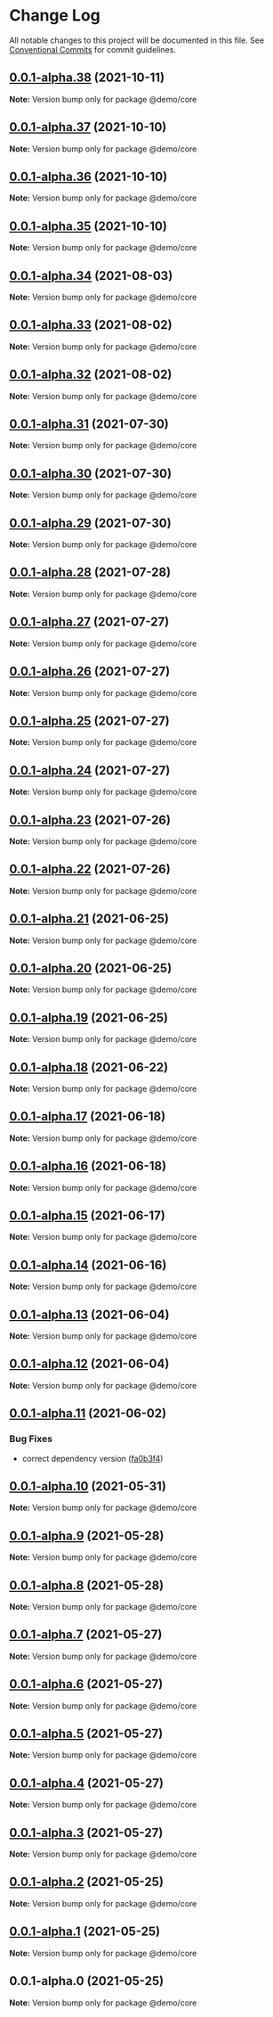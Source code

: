 # Change Log

All notable changes to this project will be documented in this file.
See [Conventional Commits](https://conventionalcommits.org) for commit guidelines.

## [0.0.1-alpha.38](https://github.com/uxland/lit/compare/@demo/core@0.0.1-alpha.37...@demo/core@0.0.1-alpha.38) (2021-10-11)

**Note:** Version bump only for package @demo/core





## [0.0.1-alpha.37](https://github.com/uxland/lit/compare/@demo/core@0.0.1-alpha.36...@demo/core@0.0.1-alpha.37) (2021-10-10)

**Note:** Version bump only for package @demo/core





## [0.0.1-alpha.36](https://github.com/uxland/lit/compare/@demo/core@0.0.1-alpha.35...@demo/core@0.0.1-alpha.36) (2021-10-10)

**Note:** Version bump only for package @demo/core





## [0.0.1-alpha.35](https://github.com/uxland/lit/compare/@demo/core@0.0.1-alpha.34...@demo/core@0.0.1-alpha.35) (2021-10-10)

**Note:** Version bump only for package @demo/core





## [0.0.1-alpha.34](https://github.com/uxland/lit/compare/@demo/core@0.0.1-alpha.33...@demo/core@0.0.1-alpha.34) (2021-08-03)

**Note:** Version bump only for package @demo/core





## [0.0.1-alpha.33](https://github.com/uxland/lit/compare/@demo/core@0.0.1-alpha.32...@demo/core@0.0.1-alpha.33) (2021-08-02)

**Note:** Version bump only for package @demo/core





## [0.0.1-alpha.32](https://github.com/uxland/lit/compare/@demo/core@0.0.1-alpha.31...@demo/core@0.0.1-alpha.32) (2021-08-02)

**Note:** Version bump only for package @demo/core





## [0.0.1-alpha.31](https://github.com/uxland/lit/compare/@demo/core@0.0.1-alpha.30...@demo/core@0.0.1-alpha.31) (2021-07-30)

**Note:** Version bump only for package @demo/core





## [0.0.1-alpha.30](https://github.com/uxland/lit/compare/@demo/core@0.0.1-alpha.29...@demo/core@0.0.1-alpha.30) (2021-07-30)

**Note:** Version bump only for package @demo/core





## [0.0.1-alpha.29](https://github.com/uxland/lit/compare/@demo/core@0.0.1-alpha.28...@demo/core@0.0.1-alpha.29) (2021-07-30)

**Note:** Version bump only for package @demo/core





## [0.0.1-alpha.28](https://github.com/uxland/lit/compare/@demo/core@0.0.1-alpha.27...@demo/core@0.0.1-alpha.28) (2021-07-28)

**Note:** Version bump only for package @demo/core





## [0.0.1-alpha.27](https://github.com/uxland/lit/compare/@demo/core@0.0.1-alpha.26...@demo/core@0.0.1-alpha.27) (2021-07-27)

**Note:** Version bump only for package @demo/core





## [0.0.1-alpha.26](https://github.com/uxland/lit/compare/@demo/core@0.0.1-alpha.25...@demo/core@0.0.1-alpha.26) (2021-07-27)

**Note:** Version bump only for package @demo/core





## [0.0.1-alpha.25](https://github.com/uxland/lit/compare/@demo/core@0.0.1-alpha.24...@demo/core@0.0.1-alpha.25) (2021-07-27)

**Note:** Version bump only for package @demo/core





## [0.0.1-alpha.24](https://github.com/uxland/lit/compare/@demo/core@0.0.1-alpha.23...@demo/core@0.0.1-alpha.24) (2021-07-27)

**Note:** Version bump only for package @demo/core





## [0.0.1-alpha.23](https://github.com/uxland/lit/compare/@demo/core@0.0.1-alpha.22...@demo/core@0.0.1-alpha.23) (2021-07-26)

**Note:** Version bump only for package @demo/core





## [0.0.1-alpha.22](https://github.com/uxland/lit/compare/@demo/core@0.0.1-alpha.21...@demo/core@0.0.1-alpha.22) (2021-07-26)

**Note:** Version bump only for package @demo/core





## [0.0.1-alpha.21](https://github.com/uxland/lit/compare/@demo/core@0.0.1-alpha.20...@demo/core@0.0.1-alpha.21) (2021-06-25)

**Note:** Version bump only for package @demo/core





## [0.0.1-alpha.20](https://github.com/uxland/lit/compare/@demo/core@0.0.1-alpha.19...@demo/core@0.0.1-alpha.20) (2021-06-25)

**Note:** Version bump only for package @demo/core





## [0.0.1-alpha.19](https://github.com/uxland/lit/compare/@demo/core@0.0.1-alpha.18...@demo/core@0.0.1-alpha.19) (2021-06-25)

**Note:** Version bump only for package @demo/core





## [0.0.1-alpha.18](https://github.com/uxland/lit/compare/@demo/core@0.0.1-alpha.17...@demo/core@0.0.1-alpha.18) (2021-06-22)

**Note:** Version bump only for package @demo/core





## [0.0.1-alpha.17](https://github.com/uxland/lit/compare/@demo/core@0.0.1-alpha.16...@demo/core@0.0.1-alpha.17) (2021-06-18)

**Note:** Version bump only for package @demo/core





## [0.0.1-alpha.16](https://github.com/uxland/lit/compare/@demo/core@0.0.1-alpha.15...@demo/core@0.0.1-alpha.16) (2021-06-18)

**Note:** Version bump only for package @demo/core





## [0.0.1-alpha.15](https://github.com/uxland/lit/compare/@demo/core@0.0.1-alpha.14...@demo/core@0.0.1-alpha.15) (2021-06-17)

**Note:** Version bump only for package @demo/core





## [0.0.1-alpha.14](https://github.com/uxland/lit/compare/@demo/core@0.0.1-alpha.13...@demo/core@0.0.1-alpha.14) (2021-06-16)

**Note:** Version bump only for package @demo/core





## [0.0.1-alpha.13](https://github.com/uxland/lit/compare/@demo/core@0.0.1-alpha.12...@demo/core@0.0.1-alpha.13) (2021-06-04)

**Note:** Version bump only for package @demo/core





## [0.0.1-alpha.12](https://github.com/uxland/lit/compare/@demo/core@0.0.1-alpha.11...@demo/core@0.0.1-alpha.12) (2021-06-04)

**Note:** Version bump only for package @demo/core





## [0.0.1-alpha.11](https://github.com/uxland/lit/compare/@demo/core@0.0.1-alpha.10...@demo/core@0.0.1-alpha.11) (2021-06-02)


### Bug Fixes

* correct dependency version ([fa0b3f4](https://github.com/uxland/lit/commit/fa0b3f49ff50e1102c986573fcc188ce8dc62999))





## [0.0.1-alpha.10](https://github.com/uxland/lit/compare/@demo/core@0.0.1-alpha.9...@demo/core@0.0.1-alpha.10) (2021-05-31)

**Note:** Version bump only for package @demo/core





## [0.0.1-alpha.9](https://github.com/uxland/lit/compare/@demo/core@0.0.1-alpha.8...@demo/core@0.0.1-alpha.9) (2021-05-28)

**Note:** Version bump only for package @demo/core





## [0.0.1-alpha.8](https://github.com/uxland/lit/compare/@demo/core@0.0.1-alpha.7...@demo/core@0.0.1-alpha.8) (2021-05-28)

**Note:** Version bump only for package @demo/core





## [0.0.1-alpha.7](https://github.com/uxland/lit/compare/@demo/core@0.0.1-alpha.6...@demo/core@0.0.1-alpha.7) (2021-05-27)

**Note:** Version bump only for package @demo/core





## [0.0.1-alpha.6](https://github.com/uxland/lit/compare/@demo/core@0.0.1-alpha.5...@demo/core@0.0.1-alpha.6) (2021-05-27)

**Note:** Version bump only for package @demo/core





## [0.0.1-alpha.5](https://github.com/uxland/lit/compare/@demo/core@0.0.1-alpha.4...@demo/core@0.0.1-alpha.5) (2021-05-27)

**Note:** Version bump only for package @demo/core





## [0.0.1-alpha.4](https://github.com/uxland/lit/compare/@demo/core@0.0.1-alpha.3...@demo/core@0.0.1-alpha.4) (2021-05-27)

**Note:** Version bump only for package @demo/core





## [0.0.1-alpha.3](https://github.com/uxland/lit/compare/@demo/core@0.0.1-alpha.2...@demo/core@0.0.1-alpha.3) (2021-05-27)

**Note:** Version bump only for package @demo/core





## [0.0.1-alpha.2](https://github.com/uxland/lit/compare/@demo/core@0.0.1-alpha.1...@demo/core@0.0.1-alpha.2) (2021-05-25)

**Note:** Version bump only for package @demo/core





## [0.0.1-alpha.1](https://github.com/uxland/lit/compare/@demo/core@0.0.1-alpha.0...@demo/core@0.0.1-alpha.1) (2021-05-25)

**Note:** Version bump only for package @demo/core





## 0.0.1-alpha.0 (2021-05-25)

**Note:** Version bump only for package @demo/core
